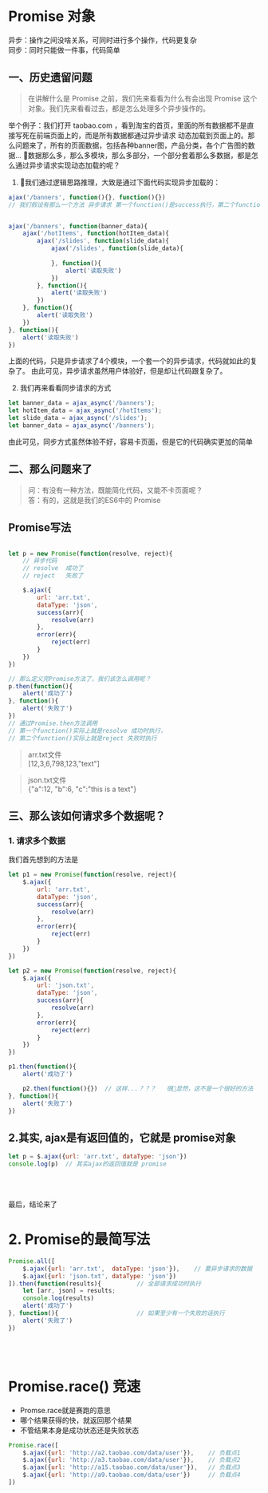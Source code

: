# Promise 对象

异步：操作之间没啥关系，可同时进行多个操作，代码更复杂<br>
同步：同时只能做一件事，代码简单



## 一、历史遗留问题
> 在讲解什么是 Promise 之前，我们先来看看为什么有会出现 Promise 这个对象。我们先来看看过去，都是怎么处理多个异步操作的。


举个例子：我们打开 taobao.com ，看到淘宝的首页，里面的所有数据都不是直接写死在前端页面上的，而是所有数据都通过异步请求 动态加载到页面上的。那么问题来了，所有的页面数据，包括各种banner图，产品分类，各个广告图的数据... 数据那么多，那么多模块，那么多部分，一个部分套着那么多数据，都是怎么通过异步请求实现动态加载的呢？


1. 我们通过逻辑思路推理，大致是通过下面代码实现异步加载的：
```js
ajax('/banners', function(){}, function(){})
// 我们假设有那么一个方法 异步请求 第一个function()是success执行，第二个function()是error执行


ajax('/banners', function(banner_data){
    ajax('/hotItems', function(hotItem_data){
        ajax('/slides', function(slide_data){
            ajax('/slides', function(slide_data){
    
            }, function(){
                alert('读取失败')
            })
        }, function(){
            alert('读取失败')
        })
    }, function(){
        alert('读取失败')
    })
}, function(){
    alert('读取失败')
})
```
上面的代码，只是异步请求了4个模块，一个套一个的异步请求，代码就如此的复杂了。
由此可见，异步请求虽然用户体验好，但是却让代码跟复杂了。




2. 我们再来看看同步请求的方式
```js
let banner_data = ajax_async('/banners');
let hotItem_data = ajax_async('/hotItems');
let slide_data = ajax_async('/slides');
let banner_data = ajax_async('/banners');
```
由此可见，同步方式虽然体验不好，容易卡页面，但是它的代码确实更加的简单





## 二、那么问题来了
> 问：有没有一种方法，既能简化代码，又能不卡页面呢？<br>
> 答：有的，这就是我们的ES6中的 Promise

## Promise写法
```js

let p = new Promise(function(resolve, reject){
    // 异步代码
    // resolve  成功了
    // reject   失败了

    $.ajax({
        url: 'arr.txt',
        dataType: 'json',
        success(arr){
            resolve(arr)
        },
        error(err){
            reject(err)
        }
    })
})

// 那么定义完Promise方法了，我们该怎么调用呢？
p.then(function(){
    alert('成功了')
}, function(){
    alert('失败了')
})
// 通过Promise.then方法调用
// 第一个function()实际上就是resolve 成功时执行，
// 第二个function()实际上就是reject 失败时执行

```

> arr.txt文件<br>
> [12,3,6,798,123,"text"]

> json.txt文件<br>
> {"a":12, "b":6, "c":"this is a text"}





## 三、那么该如何请求多个数据呢？

### 1. 请求多个数据
我们首先想到的方法是
```js
let p1 = new Promise(function(resolve, reject){
    $.ajax({
        url: 'arr.txt',
        dataType: 'json',
        success(arr){
            resolve(arr)
        },
        error(err){
            reject(err)
        }
    })
})

let p2 = new Promise(function(resolve, reject){
    $.ajax({
        url: 'json.txt',
        dataType: 'json',
        success(arr){
            resolve(arr)
        },
        error(err){
            reject(err)
        }
    })
})

p1.then(function(){
    alert('成功了')

    p2.then(function(){})  // 这样...？？？   很显然，这不是一个很好的方法
}, function(){
    alert('失败了')
})

```



## 2.其实, ajax是有返回值的，它就是 promise对象
```js
let p = $.ajax({url: 'arr.txt', dataType: 'json'})
console.log(p)  // 其实ajax的返回值就是 promise
```



<br><br>

最后，结论来了

# 2. Promise的最简写法
```js
Promise.all([
    $.ajax({url: 'arr.txt',  dataType: 'json'}),    // 要异步请求的数据
    $.ajax({url: 'json.txt', dataType: 'json'})
]).then(function(results){          // 全部请求成功时执行
    let [arr, json] = results;
    console.log(results)
    alert('成功了')
}, function(){                      // 如果至少有一个失败的话执行
    alert('失败了')
})
```

<br><br>


# Promise.race()   竞速

* Promse.race就是赛跑的意思
* 哪个结果获得的快，就返回那个结果
* 不管结果本身是成功状态还是失败状态

```js
Promise.race([
    $.ajax({url: 'http://a2.taobao.com/data/user'}),    // 负载点1
    $.ajax({url: 'http://a3.taobao.com/data/user'}),    // 负载点2
    $.ajax({url: 'http://a15.taobao.com/data/user'}),   // 负载点3
    $.ajax({url: 'http://a9.taobao.com/data/user'})     // 负载点4
])
```